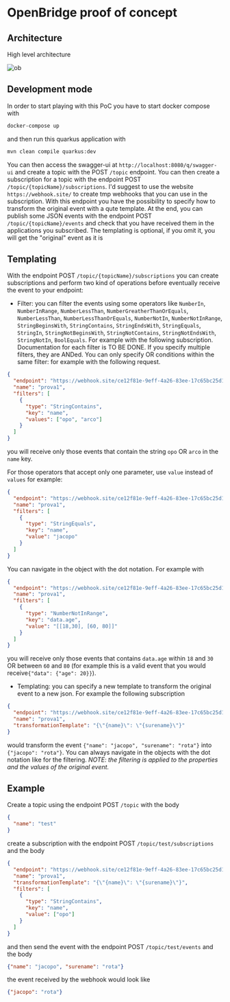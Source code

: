 # OpenBridge proof of concept

## Architecture 

High level architecture

![ob](https://user-images.githubusercontent.com/18282531/127902215-8c57f61d-c210-4560-acc0-3fe455d2e366.png)

## Development mode

In order to start playing with this PoC you have to start docker compose with 

```bash
docker-compose up
```

and then run this quarkus application with 

```bash
mvn clean compile quarkus:dev
```

You can then access the swagger-ui at `http://localhost:8080/q/swagger-ui` and create a topic with the POST `/topic` endpoint. You can then create a subscription for a topic 
with the endpoint POST `/topic/{topicName}/subscriptions`. I'd suggest to use the website `https://webhook.site/` to create tmp webhooks that you can use in the subscription. With this endpoint you have the possibility to specify how to transform the original event with a qute template. 
At the end, you can publish some JSON events with the endpoint POST `/topic/{topicName}/events` and check that you have received them in the applications you subscribed. The templating is optional, if you omit it, you will get the "original" event as it is

## Templating

With the endpoint POST `/topic/{topicName}/subscriptions` you can create subscriptions and perform two kind of operations before eventually receive the event to your endpoint: 
- Filter: you can filter the events using some operators like `NumberIn`, `NumberInRange`, `NumberLessThan`, `NumberGreatherThanOrEquals`, `NumberLessThan`, `NumberLessThanOrEquals`, `NumberNotIn`, `NumberNotInRange`, `StringBeginsWith`, `StringContains`, `StringEndsWith`, `StringEquals`, `StringIn`, `StringNotBeginsWith`, `StringNotContains`, `StringNotEndsWith`, `StringNotIn`, `BoolEquals`. 
  For example with the following subscription. Documentation for each filter is TO BE DONE. 
  If you specify multiple filters, they are ANDed. You can only specify OR conditions within the same filter: for example with the following request.
```json
{
  "endpoint": "https://webhook.site/ce12f81e-9eff-4a26-83ee-17c65bc25d1c",
  "name": "prova1",
  "filters": [
    {
      "type": "StringContains",
      "key": "name",
      "values": ["opo", "arco"]
    }
  ]
}
```
you will receive only those events that contain the string `opo` OR `arco` in the `name` key. 

For those operators that accept only one parameter, use `value` instead of `values` for example: 
```json
{
  "endpoint": "https://webhook.site/ce12f81e-9eff-4a26-83ee-17c65bc25d1c",
  "name": "prova1",
  "filters": [
    {
      "type": "StringEquals",
      "key": "name",
      "value": "jacopo"
    }
  ]
}
```

You can navigate in the object with the dot notation. For example with

```json 
{
  "endpoint": "https://webhook.site/ce12f81e-9eff-4a26-83ee-17c65bc25d1c",
  "name": "prova1",
  "filters": [
    {
      "type": "NumberNotInRange",
      "key": "data.age",
      "value": "[[18,30], [60, 80]]"
    }
  ]
}
```

you will receive only those events that contains `data.age` within `18` and `30` OR between `60` and `80` (for example this is a valid event that you would receive`{"data": {"age": 20}}`).

- Templating: you can specify a new template to transform the original event to a new json. For example the following subscription 
```json
{
  "endpoint": "https://webhook.site/ce12f81e-9eff-4a26-83ee-17c65bc25d1c",
  "name": "prova1",
  "transformationTemplate": "{\"{name}\": \"{surename}\"}"
}
```
would transform the event `{"name": "jacopo", "surename": "rota"}` into `{"jacopo": "rota"}`. You can always navigate in the objects with the dot notation like for the filtering. 
*NOTE: the filtering is applied to the properties and the values of the original event.*

## Example

Create a topic using the endpoint POST `/topic` with the body 

```json
{
  "name": "test"
}
```

create a subscription with the endpoint POST `/topic/test/subscriptions` and the body

```json
{
  "endpoint": "https://webhook.site/ce12f81e-9eff-4a26-83ee-17c65bc25d1c",
  "name": "prova1",
  "transformationTemplate": "{\"{name}\": \"{surename}\"}",
  "filters": [
    {
      "type": "StringContains",
      "key": "name",
      "value": ["opo"]
    }
  ]
}
``` 

and then send the event with the endpoint POST `/topic/test/events` and the body

```json 
{"name": "jacopo", "surename": "rota"}
```

the event received by the webhook would look like 

```json
{"jacopo": "rota"}
```



